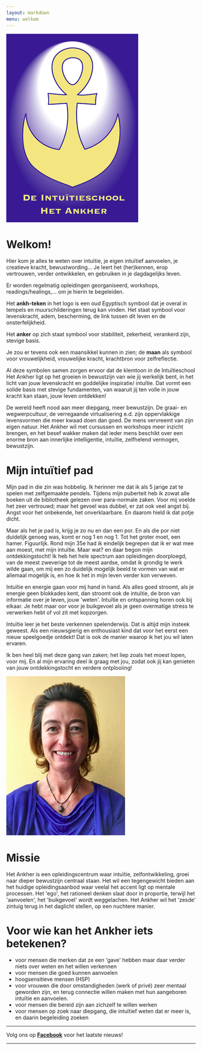 ```yaml
---
layout: markdown
menu: welkom
---
```

![logo](images/logo.png)


# **Welkom!**  


Hier kom je alles te weten over intuïtie, je eigen intuïtief aanvoelen, je creatieve kracht, bewustwording...
Je leert het (her)kennen, erop vertrouwen, verder ontwikkelen, en gebruiken in je dagdagelijks leven.   

Er worden regelmatig opleidingen georganiseerd, workshops, readings/healings,... om je hierin te begeleiden. 

Het **ankh-teken** in het logo is een oud Egyptisch symbool dat je overal in tempels en muurschilderingen terug kan vinden. Het staat symbool voor levenskracht, adem, bescherming, de link tussen dit leven en de onsterfelijkheid.   

Het **anker** op zich staat symbool voor stabiliteit, zekerheid, verankerd zijn, stevige basis.   

Je zou er tevens ook een maansikkel kunnen in zien; de **maan** als symbool voor vrouwelijkheid, vrouwelijke kracht, krachtbron voor zelfreflectie.   

Al deze symbolen samen zorgen ervoor dat de klemtoon in de Intuïtieschool Het Ankher ligt op het groeien in bewustzijn van wie jij werkelijk bent, in het licht van jouw levenskracht en goddelijke inspiratie/ intuïtie. 
Dat vormt een solide basis met stevige fundamenten, van waaruit jij ten volle in jouw kracht kan staan, jouw leven ontdekken!

De wereld heeft nood aan meer diepgang, meer bewustzijn. De graai- en wegwerpcultuur, de verregaande virtualisering e.d. zijn oppervlakkige levensvormen die meer kwaad doen dan goed. De mens vervreemt van zijn eigen natuur. Het Ankher wil met cursussen en workshops meer inzicht brengen, en het besef wakker maken dat ieder mens beschikt over een enorme bron aan innerlijke intelligentie, intuïtie, zelfhelend vermogen, bewustzijn.  







# Mijn intuïtief pad


Mijn pad in die zin was hobbelig. Ik herinner me dat ik als 5 jarige zat te spelen met zelfgemaakte pendels. Tijdens mijn puberteit heb ik zowat alle boeken uit de bibliotheek gelezen over para-normale zaken. Voor mij voelde het zeer vertrouwd; maar het gevoel was dubbel, er zat ook veel angst bij. Angst voor het onbekende, het onverklaarbare. En daarom hield ik dat potje dicht.    

Maar als het je pad is, krijg je zo nu en dan een por. En als die por niet duidelijk genoeg was, komt er nog 1 en nog 1. Tot het groter moet, een hamer. Figuurlijk. Rond mijn 35e had ik eindelijk begrepen dat ik er wat mee aan moest, met mijn intuïtie. Maar wat? en daar begon mijn ontdekkingstocht! Ik heb het hele spectrum aan opleidingen doorploegd, van de meest zweverige tot de meest aardse, omdat ik grondig te werk wilde gaan, om mij een zo duidelijk mogelijk beeld te vormen van wat er allemaal mogelijk is, en hoe ik het in mijn leven verder kon verweven. 

Intuïtie en energie gaan voor mij hand in hand. Als alles goed stroomt, als je energie geen blokkades kent, dan stroomt ook de intuïtie, de bron van informatie over je leven, jouw 'weten'. 
Intuïtie en ontspanning horen ook bij elkaar. Je hebt maar oor voor je buikgevoel als je geen overmatige stress te verwerken hebt of vol zit met kopzorgen.

Intuïtie leer je het beste verkennen spelenderwijs. Dat is altijd mijn insteek geweest. Als een nieuwsgierig en enthousiast kind dat voor het eerst een nieuw speelgoedje ontdekt! Dat is ook de manier waarop ik het jou wil laten ervaren.

Ik ben heel blij met deze gang van zaken; het liep zoals het moest lopen, voor mij. En al mijn ervaring deel ik graag met jou, zodat ook jij kan genieten van jouw ontdekkingstocht en verdere ontplooiing!


![fotofrontwebsitemanopura](images/foto_mezelf.png)





# Missie  
Het Ankher is een opleidingscentrum waar intuïtie, zelfontwikkeling, groei naar dieper bewustzijn centraal staan. Het wil een tegengewicht bieden aan het huidige opleidingsaanbod waar veelal het accent ligt op mentale processen. Het 'ego', het rationeel denken slaat door in proportie, terwijl het 'aanvoelen', het 'buikgevoel' wordt weggelachen. Het Ankher wil het 'zesde' zintuig terug in het daglicht stellen, op een nuchtere manier.  






# Voor wie kan het Ankher iets betekenen?

+ voor mensen die merken dat ze een 'gave' hebben maar daar verder niets over weten en het willen verkennen
+ voor mensen die goed kunnen aanvoelen
+ hoogsensitieve mensen (HSP)
+ voor vrouwen die door omstandigheden (werk of privé) zeer mentaal geworden zijn, en terug connectie willen maken met hun aangeboren intuïtie en aanvoelen.
+ voor mensen die bereid zijn aan zichzelf te willen werken
+ voor mensen op zoek naar diepgang, die intuïtief weten dat er meer is, en daarin begeleiding zoeken





---  


Volg ons op [**Facebook**](https://www.facebook.com/manopura/) voor het laatste nieuws!

---


